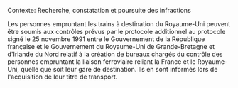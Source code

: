 Contexte: Recherche, constatation et poursuite des infractions

Les personnes empruntant les trains à destination du Royaume-Uni peuvent être soumis aux contrôles prévus par le protocole additionnel au protocole signé le 25 novembre 1991 entre le Gouvernement de la République française et le Gouvernement du Royaume-Uni de Grande-Bretagne et d'Irlande du Nord relatif à la création de bureaux chargés du contrôle des personnes empruntant la liaison ferroviaire reliant la France et le Royaume-Uni, quelle que soit leur gare de destination. Ils en sont informés lors de l'acquisition de leur titre de transport.